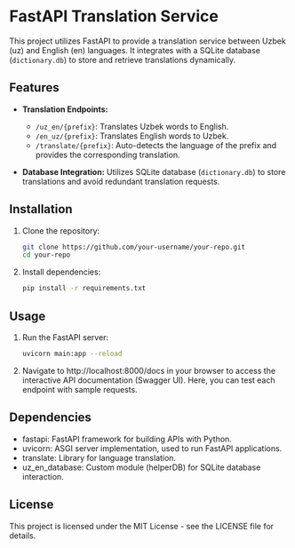 # FastAPI Translation Service

This project utilizes FastAPI to provide a translation service between Uzbek (uz) and English (en) languages. It integrates with a SQLite database (`dictionary.db`) to store and retrieve translations dynamically.

## Features

- **Translation Endpoints:**
  - `/uz_en/{prefix}`: Translates Uzbek words to English.
  - `/en_uz/{prefix}`: Translates English words to Uzbek.
  - `/translate/{prefix}`: Auto-detects the language of the prefix and provides the corresponding translation.

- **Database Integration:** Utilizes SQLite database (`dictionary.db`) to store translations and avoid redundant translation requests.

## Installation

1. Clone the repository:

   ```bash
   git clone https://github.com/your-username/your-repo.git
   cd your-repo
   
2. Install dependencies:
    ```bash
   pip install -r requirements.txt

## Usage
1. Run the FastAPI server:
    ```bash
   uvicorn main:app --reload

2. Navigate to http://localhost:8000/docs in your browser to access the interactive API documentation (Swagger UI). Here, you can test each endpoint with sample requests.

## Dependencies
 - fastapi: FastAPI framework for building APIs with Python.
 - uvicorn: ASGI server implementation, used to run FastAPI applications.
 - translate: Library for language translation.
 - uz_en_database: Custom module (helperDB) for SQLite database interaction.

## License
This project is licensed under the MIT License - see the LICENSE file for details.